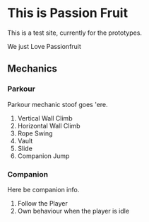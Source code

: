 # This is Passion Fruit

This is a test site, currently for the prototypes.

We just Love Passionfruit

## Mechanics

### Parkour

Parkour mechanic stoof goes 'ere.

1. Vertical Wall Climb
2. Horizontal Wall Climb
3. Rope Swing
4. Vault
5. Slide
6. Companion Jump

### Companion

Here be companion info.

1. Follow the Player
2. Own behaviour when the player is idle


